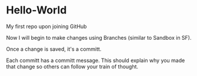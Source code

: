 # Hello-World
My first repo upon joining GitHub

<p>Now I will begin to make changes using Branches (similar to Sandbox in SF).</p>
<p>Once a change is saved, it's a committ.</p> 
<p>Each committ has a committ message.  This should explain why you made that change so others can follow your train of thought.</p> 
